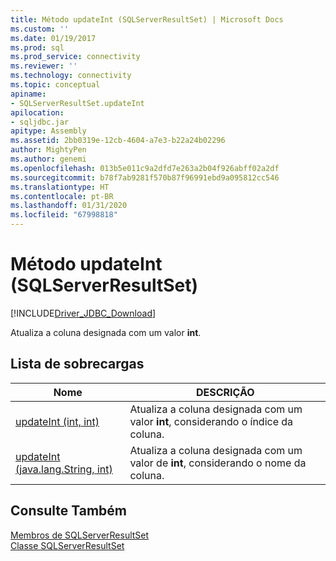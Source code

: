 ```yaml
---
title: Método updateInt (SQLServerResultSet) | Microsoft Docs
ms.custom: ''
ms.date: 01/19/2017
ms.prod: sql
ms.prod_service: connectivity
ms.reviewer: ''
ms.technology: connectivity
ms.topic: conceptual
apiname:
- SQLServerResultSet.updateInt
apilocation:
- sqljdbc.jar
apitype: Assembly
ms.assetid: 2bb0319e-12cb-4604-a7e3-b22a24b02296
author: MightyPen
ms.author: genemi
ms.openlocfilehash: 013b5e011c9a2dfd7e263a2b04f926abff02a2df
ms.sourcegitcommit: b78f7ab9281f570b87f96991ebd9a095812cc546
ms.translationtype: HT
ms.contentlocale: pt-BR
ms.lasthandoff: 01/31/2020
ms.locfileid: "67998818"
---
```

# <a name="updateint-method-sqlserverresultset"></a>Método updateInt (SQLServerResultSet)
[!INCLUDE[Driver_JDBC_Download](../../../includes/driver_jdbc_download.md)]

  Atualiza a coluna designada com um valor **int**.  
  
## <a name="overload-list"></a>Lista de sobrecargas  
  
|Nome|DESCRIÇÃO|  
|----------|-----------------|  
|[updateInt (int, int)](../../../connect/jdbc/reference/updateint-method-int-int.md)|Atualiza a coluna designada com um valor **int**, considerando o índice da coluna.|  
|[updateInt (java.lang.String, int)](../../../connect/jdbc/reference/updateint-method-java-lang-string-int.md)|Atualiza a coluna designada com um valor de **int**, considerando o nome da coluna.|  
  
## <a name="see-also"></a>Consulte Também  
 [Membros de SQLServerResultSet](../../../connect/jdbc/reference/sqlserverresultset-members.md)   
 [Classe SQLServerResultSet](../../../connect/jdbc/reference/sqlserverresultset-class.md)  
  
  

